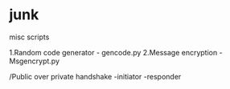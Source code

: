 # junk
misc scripts

1.Random code generator - gencode.py
2.Message encryption - Msgencrypt.py

/Public over private handshake
  -initiator
  -responder
